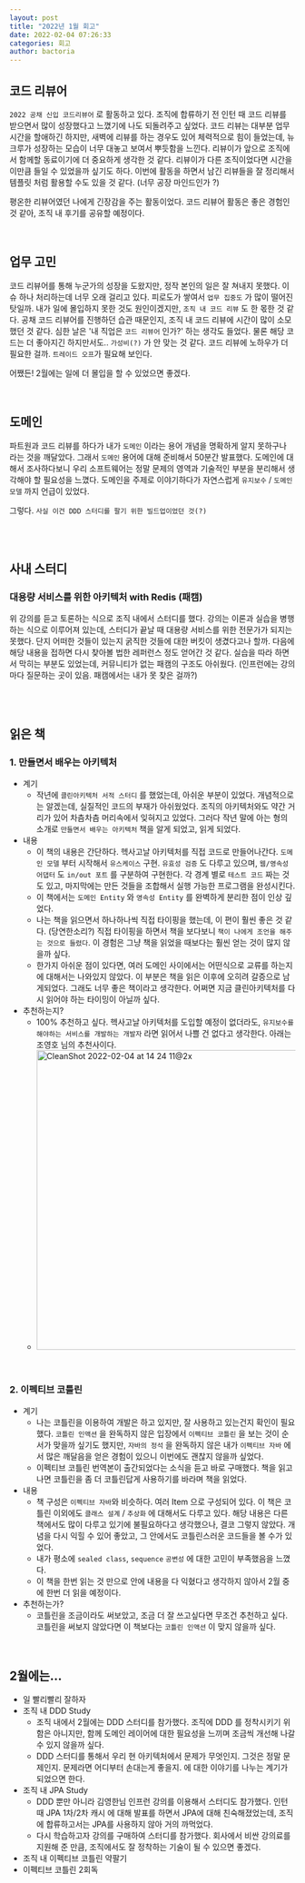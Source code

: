 ```yaml
---
layout: post
title: "2022년 1월 회고"
date: 2022-02-04 07:26:33
categories: 회고
author: bactoria
---
```


## 코드 리뷰어

`2022 공채 신입 코드리뷰어` 로 활동하고 있다. 조직에 합류하기 전 인턴 때 코드 리뷰를 받으면서 많이 성장했다고 느꼈기에 나도 되돌려주고 싶었다. 코드 리뷰는 대부분 업무시간을 할애하긴 하지만, 새벽에 리뷰를 하는 경우도 있어 체력적으로 힘이 들었는데, 뉴크루가 성장하는 모습이 너무 대놓고 보여서 뿌듯함을 느낀다. 리뷰이가 앞으로 조직에서 함께할 동료이기에 더 중요하게 생각한 것 같다. 리뷰이가 다른 조직이었다면 시간을 이만큼 들일 수 있었을까 싶기도 하다. 이번에 활동을 하면서 남긴 리뷰들을 잘 정리해서 템플릿 처럼 활용할 수도 있을 것 같다. (너무 공장 마인드인가 ?)

평온한 리뷰어였던 나에게 긴장감을 주는 활동이었다. 코드 리뷰어 활동은 좋은 경험인 것 같아, 조직 내 후기를 공유할 예정이다.

<br>

## 업무 고민

코드 리뷰어를 통해 누군가의 성장을 도왔지만, 정작 본인의 일은 잘 쳐내지 못했다. 이슈 하나 처리하는데 너무 오래 걸리고 있다. 피로도가 쌓여서 `업무 집중도` 가 많이 떨어진 탓일까. 내가 일에 몰입하지 못한 것도 원인이겠지만, `조직 내 코드 리뷰` 도 한 몫한 것 같다. 공채 코드 리뷰어를 진행하던 습관 때문인지, 조직 내 코드 리뷰에 시간이 많이 소모했던 것 같다. 심한 날은 '내 직업은 `코드 리뷰어` 인가?' 하는 생각도 들었다. 물론 해당 코드는 더 좋아지긴 하지만서도.. `가성비(?)` 가 안 맞는 것 같다. 코드 리뷰에 노하우가 더 필요한 걸까. `트레이드 오프`가 필요해 보인다.

어쨌든! 2월에는 일에 더 몰입을 할 수 있었으면 좋겠다.

<br>

## 도메인

파트원과 코드 리뷰를 하다가 내가 `도메인` 이라는 용어 개념을 명확하게 알지 못하구나 라는 것을 깨달았다. 그래서 `도메인` 용어에 대해 준비해서 50분간 발표했다. 도메인에 대해서 조사하다보니 우리 소프트웨어는 정말 문제의 영역과 기술적인 부분을 분리해서 생각해야 할 필요성을 느꼈다. 도메인을 주제로 이야기하다가 자연스럽게 `유지보수` / `도메인 모델` 까지 언급이 있었다.

그렇다. `사실 이건 DDD 스터디를 팔기 위한 빌드업이었던 것(?)`

<br>

<br>

## 사내 스터디

### 대용량 서비스를 위한 아키텍처 with Redis (패캠)

위 강의를 듣고 토론하는 식으로 조직 내에서 스터디를 했다. 강의는 이론과 실습을 병행하는 식으로 이루어져 있는데, 스터디가 끝날 때 대용량 서비스를 위한 전문가가 되지는 못했다. 단지 어떠한 것들이 있는지 굵직한 것들에 대한 버킷이 생겼다고나 할까. 다음에 해당 내용을 접하면 다시 찾아볼 법한 레퍼런스 정도 얻어간 것 같다. 실습을 따라 하면서 막히는 부분도 있었는데, 커뮤니티가 없는 패캠의 구조도 아쉬웠다. (인프런에는 강의마다 질문하는 곳이 있음. 패캠에서는 내가 못 찾은 걸까?)

<br>

<br>

## 읽은 책

### 1. 만들면서 배우는 아키텍처

- 계기
  - 작년에 `클린아키텍처 서적 스터디` 를 했었는데, 아쉬운 부분이 있었다. 개념적으로는 알겠는데, 실질적인 코드의 부재가 아쉬웠었다. 조직의 아키텍처와도 약간 거리가 있어 차츰차츰 머리속에서 잊혀지고 있었다. 그러다 작년 말에 아는 형의 소개로 `만들면서 배우는 아키텍처` 책을 알게 되었고, 읽게 되었다.
- 내용
  - 이 책의 내용은 간단하다. 헥사고날 아키텍처를 직접 코드로 만들어나간다. `도메인 모델` 부터 시작해서 `유스케이스` 구현. `유효성 검증` 도 다루고 있으며, `웹/영속성 어댑터` 도 `in/out 포트` 를 구분하여 구현한다. 각 경계 별로 `테스트 코드` 짜는 것도 있고, 마지막에는 만든 것들을 조합해서 실행 가능한 프로그램을 완성시킨다.
  - 이 책에서는 `도메인 Entity` 와 `영속성 Entity` 를 완벽하게 분리한 점이 인상 깊었다.
  - 나는 책을 읽으면서 하나하나씩 직접 타이핑을 했는데, 이 편이 훨씬 좋은 것 같다. (당연한소리?) 직접 타이핑을 하면서 책을 보다보니 `책이 나에게 조언을 해주는 것으로 들렸다`. 이 경험은 그냥 책을 읽었을 때보다는 훨씬 얻는 것이 많지 않을까 싶다.
  - 한가지 아쉬운 점이 있다면, 여러 도메인 사이에서는 어떤식으로 교류를 하는지에 대해서는 나와있지 않았다. 이 부분은 책을 읽은 이후에 오히려 갈증으로 남게되었다. 그래도 너무 좋은 책이라고 생각한다. 어쩌면 지금 클린아키텍처를 다시 읽어야 하는 타이밍이 아닐까 싶다.
- 추천하는지?
  - 100% 추천하고 싶다. 헥사고날 아키텍처를 도입할 예정이 없더라도, `유지보수를 해야하는 서비스를 개발하는 개발자` 라면 읽어서 나쁠 건 없다고 생각한다. 아래는 조영호 님의 추천사이다.
  - <img width="528" alt="CleanShot 2022-02-04 at 14 24 11@2x" src="https://user-images.githubusercontent.com/25674959/152476775-36b62b26-b8a3-4fe4-9329-9c3916012328.png">

<br>

### 2. 이펙티브 코틀린

- 계기
  - 나는 코틀린을 이용하여 개발은 하고 있지만, 잘 사용하고 있는건지 확인이 필요했다. `코틀린 인액션` 을 완독하지 않은 입장에서 `이펙티브 코틀린` 을 보는 것이 순서가 맞을까 싶기도 했지만, `자바의 정석` 을 완독하지 않은 내가 `이펙티브 자바` 에서 많은 깨달음을 얻은 경험이 있으니 이번에도 괜찮지 않을까 싶었다.
  - 이펙티브 코틀린 번역본이 출간되었다는 소식을 듣고 바로 구매했다. 책을 읽고 나면 코틀린을 좀 더 코틀린답게 사용하기를 바라며 책을 읽었다.
- 내용
  - 책 구성은 `이펙티브 자바`와 비슷하다. 여러 Item 으로 구성되어 있다. 이 책은 코틀린 이외에도 `클래스 설계` / `추상화` 에 대해서도 다루고 있다. 해당 내용은 다른 책에서도 많이 다루고 있기에 불필요하다고 생각했으나, 결코 그렇지 않았다. 개념을 다시 익힐 수 있어 좋았고, 그 안에서도 코틀린스러운 코드들을 볼 수가 있었다.
  - 내가 평소에 `sealed class`, `sequence` `공변성` 에 대한 고민이 부족했음을 느꼈다.
  - 이 책을 한번 읽는 것 만으로 안에 내용을 다 익혔다고 생각하지 않아서 2월 중에 한번 더 읽을 예정이다.
- 추천하는가?
  - 코틀린을 조금이라도 써보았고, 조금 더 잘 쓰고싶다면 무조건 추천하고 싶다. 코틀린을 써보지 않았다면 이 책보다는 `코틀린 인액션` 이 맞지 않을까 싶다.

<br>

## 2월에는...

- 일 빨리빨리 잘하자
- 조직 내 DDD Study
  - 조직 내에서 2월에는 DDD 스터디를 참가했다. 조직에 DDD 를 정착시키기 위함은 아니지만, 함께 도메인 레이어에 대한 필요성을 느끼며 조금씩 개선해 나갈 수 있지 않을까 싶다.
  - DDD 스터디를 통해서 우리 현 아키텍처에서 문제가 무엇인지. 그것은 정말 문제인지. 문제라면 어디부터 손대는게 좋을지. 에 대한 이야기를 나누는 계기가 되었으면 한다.
- 조직 내 JPA Study
  - DDD 뿐만 아니라 김영한님 인프런 강의를 이용해서 스터디도 참가했다. 인턴 때 JPA 1차/2차 캐시 에 대해 발표를 하면서 JPA에 대해 친숙해졌었는데, 조직에 합류하고서는 JPA를 사용하지 않아 거의 까먹었다.
  - 다시 학습하고자 강의를 구매하여 스터디를 참가했다. 회사에서 비싼 강의료를 지원해 준 만큼, 조직에서도 잘 정착하는 기술이 될 수 있으면 좋겠다.
- 조직 내 이펙티브 코틀린 약팔기
- 이펙티브 코틀린 2회독
